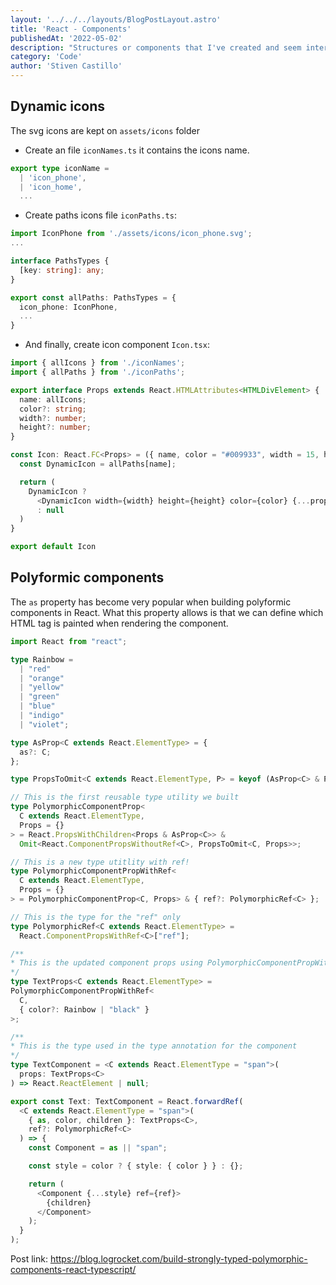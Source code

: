 ```yaml
---
layout: '../../../layouts/BlogPostLayout.astro'
title: 'React - Components'
publishedAt: '2022-05-02'
description: "Structures or components that I've created and seem interesting to me"
category: 'Code'
author: 'Stiven Castillo'
---
```



## Dynamic icons

The svg icons are kept on `assets/icons` folder

  * Create an file `iconNames.ts` it contains the icons name.

  ```ts
  export type iconName =
    | 'icon_phone',
    | 'icon_home',
    ...
  ```

  * Create paths icons file `iconPaths.ts`:


  ```ts
  import IconPhone from './assets/icons/icon_phone.svg';
  ...

  interface PathsTypes {
    [key: string]: any;
  }

  export const allPaths: PathsTypes = {
    icon_phone: IconPhone,
    ...
  }
  ```

  * And finally, create icon component `Icon.tsx`:

  ```ts
  import { allIcons } from './iconNames';
  import { allPaths } from './iconPaths';

  export interface Props extends React.HTMLAttributes<HTMLDivElement> {
    name: allIcons;
    color?: string;
    width?: number;
    height?: number;
  }

  const Icon: React.FC<Props> = ({ name, color = "#009933", width = 15, height = 15, ...props }) => {
    const DynamicIcon = allPaths[name];

    return (
      DynamicIcon ?
        <DynamicIcon width={width} height={height} color={color} {...props} />
        : null
    )
  }

  export default Icon
  ```

## Polyformic components

The `as` property has become very popular when building polyformic components in React.
What this property allows is that we can define which HTML tag is painted when rendering the component.

```ts
import React from "react";

type Rainbow =
  | "red"
  | "orange"
  | "yellow"
  | "green"
  | "blue"
  | "indigo"
  | "violet";

type AsProp<C extends React.ElementType> = {
  as?: C;
};

type PropsToOmit<C extends React.ElementType, P> = keyof (AsProp<C> & P);

// This is the first reusable type utility we built
type PolymorphicComponentProp<
  C extends React.ElementType,
  Props = {}
> = React.PropsWithChildren<Props & AsProp<C>> &
  Omit<React.ComponentPropsWithoutRef<C>, PropsToOmit<C, Props>>;

// This is a new type utitlity with ref!
type PolymorphicComponentPropWithRef<
  C extends React.ElementType,
  Props = {}
> = PolymorphicComponentProp<C, Props> & { ref?: PolymorphicRef<C> };

// This is the type for the "ref" only
type PolymorphicRef<C extends React.ElementType> =
  React.ComponentPropsWithRef<C>["ref"];

/**
* This is the updated component props using PolymorphicComponentPropWithRef
*/
type TextProps<C extends React.ElementType> =
PolymorphicComponentPropWithRef<
  C,
  { color?: Rainbow | "black" }
>;

/**
* This is the type used in the type annotation for the component
*/
type TextComponent = <C extends React.ElementType = "span">(
  props: TextProps<C>
) => React.ReactElement | null;

export const Text: TextComponent = React.forwardRef(
  <C extends React.ElementType = "span">(
    { as, color, children }: TextProps<C>,
    ref?: PolymorphicRef<C>
  ) => {
    const Component = as || "span";

    const style = color ? { style: { color } } : {};

    return (
      <Component {...style} ref={ref}>
        {children}
      </Component>
    );
  }
);

```

Post link: https://blog.logrocket.com/build-strongly-typed-polymorphic-components-react-typescript/
